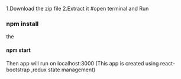 1.Download the zip file 
2.Extract it
#open terminal and Run 
###    npm install
the
#### npm start
Then app will run on localhost:3000
(This app is created using react-bootstrap ,redux state management)
